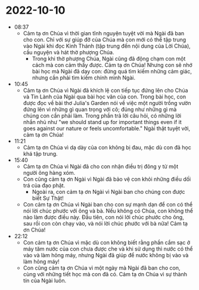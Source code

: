 # 2022-10-10
- 08:37
	- Cảm tạ ơn Chúa vì thời gian tĩnh nguyện tuyệt vời mà Ngài đã ban cho con. Chỉ với sự giúp đỡ của Chúa mà con mới có thể tập trung vào Ngài khi đọc Kinh Thánh (tập trung đến nội dung của Lời Chúa), cầu nguyện và hát thờ phượng Chúa.
		- Trong khi thờ phượng Chúa, Ngài cũng đã động chạm con một cách mà con cảm thấy được. Cảm tạ ơn Chúa! Nhưng con sẽ nhớ bài học mà Ngài đã dạy con: đừng quá tìm kiếm những cảm giác, nhưng cần phải tìm kiếm chính mình Ngài.
- 10:45
	- Cảm tạ ơn Chúa vì Ngài đã khích lệ con tiếp tục đứng lên cho Chúa và Tin Lành của Ngài qua bài học văn của con. Trong bài học, con được đọc về bài thơ Julia's Garden nói về việc một người trồng vườn đứng lên vì những gì quan trọng với cô; đúng như những gì mà chúng con cần phải làm. Trong phần trả lời câu hỏi, có những lời nhắn nhủ như "we should stand up for important things even if it goes against our nature or feels uncomfortable." Ngài thật tuyệt vời, cảm tạ ơn Chúa!
- 11:21
	- Cảm tạ ơn Chúa vì dạ dày của con không bị đau, mặc dù con đã học khá tập trung.
- 15:40
	- Cảm tạ ơn Chúa vì Ngài đã cho con nhận điều trị đông y từ một người ông hàng xóm.
	- Con cũng cảm tạ ơn Ngài vì Ngài đã bảo vệ con khỏi những điều dối trá của đạo phật.
		- Ngoài ra, con cảm tạ ơn Ngài vì Ngài ban cho chúng con được biết Sự Thật!
	- Con cảm tạ ơn Chúa vì Ngài ban cho con sự mạnh dạn để con có thể nói lời chúc phước với ông và bà. Nếu không có Chúa, con không thể nào làm được điều này. Đầu tiên, con nói lời chúc phước cho ông, sau rồi con còn chạy vào, và nói lời chúc phước với bà nữa! Cảm tạ ơn Chúa!
- 22:12
	- Con cảm tạ ơn Chúa vì mặc dù con không biết rằng phần cắm sạc ở máy tăm nước của con chưa được che và khi sử dụng thì nước có thể vào và làm hỏng máy, nhưng Ngài đã giúp để nước không bị vào và làm hỏng máy!
	- Con cũng cảm tạ ơn Chúa vì một ngày mà Ngài đã ban cho con, cùng với những tiết học mà con đã có. Cảm tạ ơn Chúa vì sự thành tín của Ngài luôn.